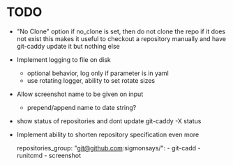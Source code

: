 # TODO

- "No Clone" option
  if no_clone is set, then do not clone the repo if it does not exist
  this makes it useful to checkout a repository manually and have git-caddy update it but nothing else
  
- Implement logging to file on disk
  - optional behavior, log only if parameter is in yaml
  - use rotating logger, ability to set rotate sizes

- Allow screenshot name to be given on input
  - prepend/append name to date string?

- show status of repositories and dont update
  git-caddy -X status

- Implement ability to shorten repository specification even more

    repositories_group:
        "git@github.com:sigmonsays/":
            - git-cadd
            - runitcmd
            - screenshot
